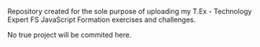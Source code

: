 Repository created for the sole purpose of uploading my T.Ex - Technology Expert FS JavaScript Formation exercises and challenges.

No true project will be commited here.
